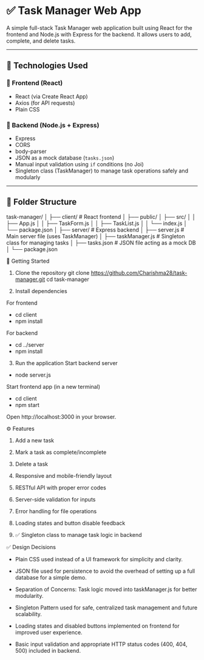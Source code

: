 # ✅ Task Manager Web App

A simple full-stack Task Manager web application built using React for the frontend and Node.js with Express for the backend. It allows users to add, complete, and delete tasks.

---

## 🔧 Technologies Used

### 🔹 Frontend (React)
- React (via Create React App)
- Axios (for API requests)
- Plain CSS

### 🔹 Backend (Node.js + Express)
- Express
- CORS
- body-parser
- JSON as a mock database (`tasks.json`)
- Manual input validation using `if` conditions (no Joi)
- Singleton class (TaskManager) to manage task operations safely and modularly

---

## 📁 Folder Structure

task-manager/
│
├── client/               # React frontend
│   ├── public/
│   ├── src/
│   │   ├── App.js
│   │   ├── TaskForm.js
│   │   ├── TaskList.js
│   │   └── index.js
│   └── package.json
│
├── server/               # Express backend
│   ├── server.js         # Main server file (uses TaskManager)
│   ├── taskManager.js    # Singleton class for managing tasks
│   ├── tasks.json        # JSON file acting as a mock DB
│   └── package.json


🚀 Getting Started
1. Clone the repository
git clone https://github.com/Charishma28/task-manager.git
cd task-manager

2. Install dependencies

For frontend
- cd client
- npm install

For backend
- cd ../server
- npm install
  
3. Run the application
Start backend server
- node server.js

Start frontend app (in a new terminal)
- cd client
- npm start

Open http://localhost:3000 in your browser.

⚙️ Features
1) Add a new task

2) Mark a task as complete/incomplete

3) Delete a task

4) Responsive and mobile-friendly layout

5) RESTful API with proper error codes

6) Server-side validation for inputs

7) Error handling for file operations

8) Loading states and button disable feedback
   
9) ✅ Singleton class to manage task logic in backend

✅ Design Decisions
- Plain CSS used instead of a UI framework for simplicity and clarity.

- JSON file used for persistence to avoid the overhead of setting up a full database for a simple demo.

- Separation of Concerns: Task logic moved into taskManager.js for better modularity.

- Singleton Pattern used for safe, centralized task management and future scalability.

- Loading states and disabled buttons implemented on frontend for improved user experience.

- Basic input validation and appropriate HTTP status codes (400, 404, 500) included in backend.

